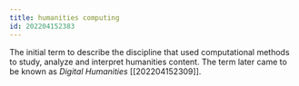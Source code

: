 ```yaml
---
title: humanities computing
id: 202204152383
---
```


The initial term to describe the discipline that used computational methods to study, analyze and interpret humanities content. The term later came to be known as *Digital Humanities* [[202204152309]].
